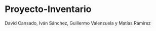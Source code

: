 Proyecto-Inventario
===================

David Cansado, Iván Sánchez, Guillermo Valenzuela y Matías Ramírez
